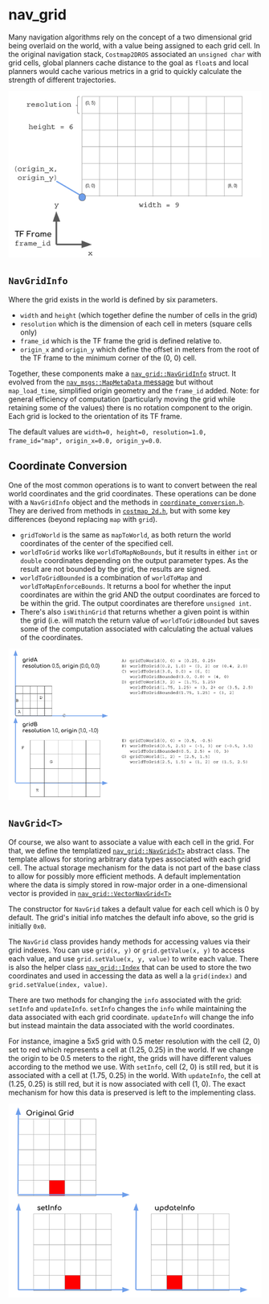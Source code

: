 # nav_grid

Many navigation algorithms rely on the concept of a two dimensional grid being overlaid on the world, with a value being assigned to each grid cell. In the original navigation stack, `Costmap2DROS` associated an `unsigned char` with grid cells, global planners cache distance to the goal as `float`s and local planners would cache various metrics in a grid to quickly calculate the strength of different trajectories.

![nav_grid diagram](doc/nav_grid.png)

## `NavGridInfo`

Where the grid exists in the world is defined by six parameters.
 * `width` and `height` (which together define the number of cells in the grid)
 * `resolution` which is the dimension of each cell in meters (square cells only)
 * `frame_id` which is the TF frame the grid is defined relative to.
 * `origin_x` and `origin_y` which define the offset in meters from the root of the TF frame to the minimum corner of the (0, 0) cell.

Together, these components make a [`nav_grid::NavGridInfo`](include/nav_grid/nav_grid_info.h) struct. It evolved from the [`nav_msgs::MapMetaData` message](http://docs.ros.org/noetic/api/nav_msgs/html/msg/MapMetaData.html) but without `map_load_time`, simplified origin geometry and the `frame_id` added. Note: for general efficiency of computation (particularly moving the grid while retaining some of the values) there is no rotation component to the origin. Each grid is locked to the orientation of its TF frame.

The default values are `width=0, height=0, resolution=1.0, frame_id="map", origin_x=0.0, origin_y=0.0`.

## Coordinate Conversion
One of the most common operations is to want to convert between the real world coordinates and the grid coordinates. These operations can be done with a `NavGridInfo` object and the methods in [`coordinate_conversion.h`](include/nav_grid/coordinate_conversion.h). They are derived from methods in [`costmap_2d.h`](https://github.com/ros-planning/navigation/blob/a2837b5a9dc6dd4b4da176fca7d899d6a3722bf8/costmap_2d/include/costmap_2d/costmap_2d.h#L126), but with some key differences (beyond replacing `map` with `grid`).
 * `gridToWorld` is the same as `mapToWorld`, as both return the world coordinates of the center of the specified cell.
 * `worldToGrid` works like `worldToMapNoBounds`, but it results in either `int` or `double` coordinates depending on the output parameter types. As the result are not bounded by the grid, the results are signed.
 * `worldToGridBounded` is a combination of `worldToMap` and `worldToMapEnforceBounds`. It returns a bool for whether the input coordinates are within the grid AND the output coordinates are forced to be within the grid. The output coordinates are therefore `unsigned int`.
 * There's also `isWithinGrid` that returns whether a given point is within the grid (i.e. will match the return value of `worldToGridBounded` but saves some of the computation associated with calculating the actual values of the coordinates.

![example coordinate conversion](doc/coords.png)

## `NavGrid<T>`
Of course, we also want to associate a value with each cell in the grid. For that, we define the templatized [`nav_grid::NavGrid<T>`](include/nav_grid/nav_grid.h) abstract class. The template allows for storing arbitrary data types associated with each grid cell. The actual storage mechanism for the data is not part of the base class to allow for possibly more efficient methods. A default implementation where the data is simply stored in row-major order in a one-dimensional vector is provided in [`nav_grid::VectorNavGrid<T>`](include/nav_grid/vector_nav_grid.h>)

The constructor for `NavGrid` takes a default value for each cell which is 0 by default. The grid's initial info matches the default info above, so the grid is initially `0x0`.

The `NavGrid` class provides handy methods for accessing values via their grid indexes. You can use `grid(x, y)` or `grid.getValue(x, y)` to access each value, and use `grid.setValue(x, y, value)` to write each value. There is also the helper class [`nav_grid::Index`](include/nav_grid/index.h) that can be used to store the two coordinates and used in accessing the data as well a la `grid(index)` and `grid.setValue(index, value)`.

There are two methods for changing the `info` associated with the grid: `setInfo` and `updateInfo`. `setInfo` changes the `info` while maintaining the data associated with each grid coordinate. `updateInfo` will change the info but instead maintain the data associated with the world coordinates.

For instance, imagine a 5x5 grid with 0.5 meter resolution with the cell (2, 0) set to red which represents a cell at (1.25, 0.25) in the world. If we change the origin to be 0.5 meters to the right, the grids will have different values according to the method we use. With `setInfo`, cell (2, 0) is still red, but it is associated with a cell at (1.75, 0.25) in the world. With `updateInfo`, the cell at (1.25, 0.25) is still red, but it is now associated with cell (1, 0). The exact mechanism for how this data is preserved is left to the implementing class.

![illustration of grid update](doc/change_info.png)
